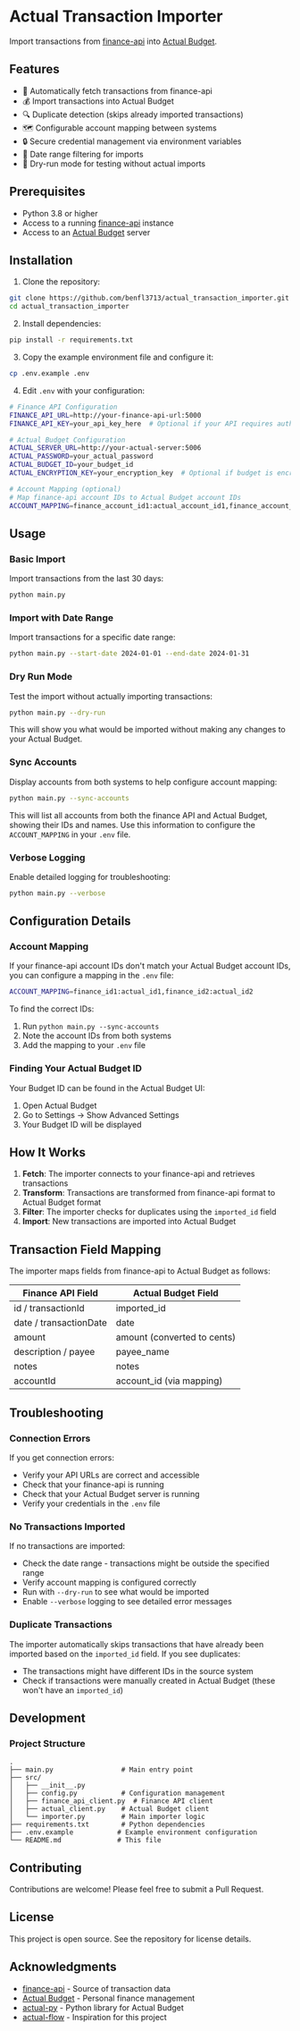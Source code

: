 # Actual Transaction Importer

Import transactions from [finance-api](https://github.com/benfl3713/finance-api) into [Actual Budget](https://github.com/actualbudget/actual).

## Features

- 🔄 Automatically fetch transactions from finance-api
- 💰 Import transactions into Actual Budget
- 🔍 Duplicate detection (skips already imported transactions)
- 🗺️ Configurable account mapping between systems
- 🔒 Secure credential management via environment variables
- 📅 Date range filtering for imports
- 🧪 Dry-run mode for testing without actual imports

## Prerequisites

- Python 3.8 or higher
- Access to a running [finance-api](https://github.com/benfl3713/finance-api) instance
- Access to an [Actual Budget](https://github.com/actualbudget/actual) server

## Installation

1. Clone the repository:
```bash
git clone https://github.com/benfl3713/actual_transaction_importer.git
cd actual_transaction_importer
```

2. Install dependencies:
```bash
pip install -r requirements.txt
```

3. Copy the example environment file and configure it:
```bash
cp .env.example .env
```

4. Edit `.env` with your configuration:
```bash
# Finance API Configuration
FINANCE_API_URL=http://your-finance-api-url:5000
FINANCE_API_KEY=your_api_key_here  # Optional if your API requires authentication

# Actual Budget Configuration
ACTUAL_SERVER_URL=http://your-actual-server:5006
ACTUAL_PASSWORD=your_actual_password
ACTUAL_BUDGET_ID=your_budget_id
ACTUAL_ENCRYPTION_KEY=your_encryption_key  # Optional if budget is encrypted

# Account Mapping (optional)
# Map finance-api account IDs to Actual Budget account IDs
ACCOUNT_MAPPING=finance_account_id1:actual_account_id1,finance_account_id2:actual_account_id2
```

## Usage

### Basic Import

Import transactions from the last 30 days:
```bash
python main.py
```

### Import with Date Range

Import transactions for a specific date range:
```bash
python main.py --start-date 2024-01-01 --end-date 2024-01-31
```

### Dry Run Mode

Test the import without actually importing transactions:
```bash
python main.py --dry-run
```

This will show you what would be imported without making any changes to your Actual Budget.

### Sync Accounts

Display accounts from both systems to help configure account mapping:
```bash
python main.py --sync-accounts
```

This will list all accounts from both the finance API and Actual Budget, showing their IDs and names. Use this information to configure the `ACCOUNT_MAPPING` in your `.env` file.

### Verbose Logging

Enable detailed logging for troubleshooting:
```bash
python main.py --verbose
```

## Configuration Details

### Account Mapping

If your finance-api account IDs don't match your Actual Budget account IDs, you can configure a mapping in the `.env` file:

```bash
ACCOUNT_MAPPING=finance_id1:actual_id1,finance_id2:actual_id2
```

To find the correct IDs:
1. Run `python main.py --sync-accounts`
2. Note the account IDs from both systems
3. Add the mapping to your `.env` file

### Finding Your Actual Budget ID

Your Budget ID can be found in the Actual Budget UI:
1. Open Actual Budget
2. Go to Settings → Show Advanced Settings
3. Your Budget ID will be displayed

## How It Works

1. **Fetch**: The importer connects to your finance-api and retrieves transactions
2. **Transform**: Transactions are transformed from finance-api format to Actual Budget format
3. **Filter**: The importer checks for duplicates using the `imported_id` field
4. **Import**: New transactions are imported into Actual Budget

## Transaction Field Mapping

The importer maps fields from finance-api to Actual Budget as follows:

| Finance API Field | Actual Budget Field |
|------------------|---------------------|
| id / transactionId | imported_id |
| date / transactionDate | date |
| amount | amount (converted to cents) |
| description / payee | payee_name |
| notes | notes |
| accountId | account_id (via mapping) |

## Troubleshooting

### Connection Errors

If you get connection errors:
- Verify your API URLs are correct and accessible
- Check that your finance-api is running
- Check that your Actual Budget server is running
- Verify your credentials in the `.env` file

### No Transactions Imported

If no transactions are imported:
- Check the date range - transactions might be outside the specified range
- Verify account mapping is configured correctly
- Run with `--dry-run` to see what would be imported
- Enable `--verbose` logging to see detailed error messages

### Duplicate Transactions

The importer automatically skips transactions that have already been imported based on the `imported_id` field. If you see duplicates:
- The transactions might have different IDs in the source system
- Check if transactions were manually created in Actual Budget (these won't have an `imported_id`)

## Development

### Project Structure

```
.
├── main.py                 # Main entry point
├── src/
│   ├── __init__.py
│   ├── config.py           # Configuration management
│   ├── finance_api_client.py  # Finance API client
│   ├── actual_client.py    # Actual Budget client
│   └── importer.py         # Main importer logic
├── requirements.txt        # Python dependencies
├── .env.example           # Example environment configuration
└── README.md              # This file
```

## Contributing

Contributions are welcome! Please feel free to submit a Pull Request.

## License

This project is open source. See the repository for license details.

## Acknowledgments

- [finance-api](https://github.com/benfl3713/finance-api) - Source of transaction data
- [Actual Budget](https://github.com/actualbudget/actual) - Personal finance management
- [actual-py](https://github.com/actualbudget/actual-py) - Python library for Actual Budget
- [actual-flow](https://github.com/lunchflow/actual-flow) - Inspiration for this project
